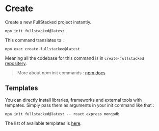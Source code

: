 # Create

Create a new FullStacked project instantly.

```shell
npm init fullstacked@latest
```

This command translates to :

```shell
npm exec create-fullstacked@latest
```

Meaning all the codebase for this command is in `create-fullstacked` [repositery](https://github.com/cplepage/create-fullstacked). 

> More about npm init commands : [npm docs](https://docs.npmjs.com/cli/v9/commands/npm-init#description)

## Templates

You can directly install libraries, frameworks and external tools with tempates. Simply pass them as arguments in your init command like that :

```shell
npm init fullstacked@latest -- react express mongodb
```

The list of available templates is [here](https://github.com/cplepage/create-fullstacked/tree/main/templates).
